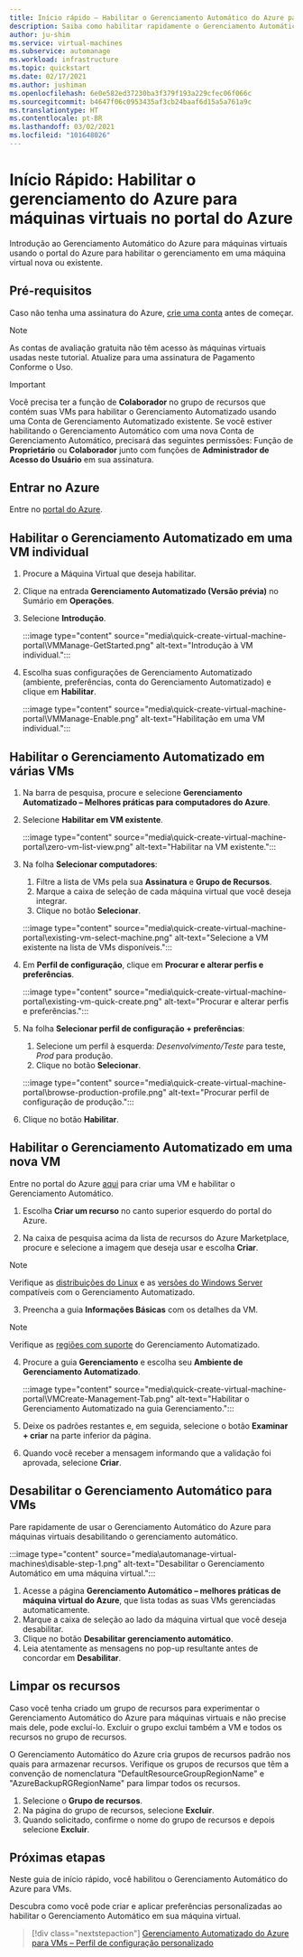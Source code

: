 ```yaml
---
title: Início rápido – Habilitar o Gerenciamento Automático do Azure para VMs no portal do Azure
description: Saiba como habilitar rapidamente o Gerenciamento Automático para máquinas virtuais em uma VM nova ou existente no portal do Azure.
author: ju-shim
ms.service: virtual-machines
ms.subservice: automanage
ms.workload: infrastructure
ms.topic: quickstart
ms.date: 02/17/2021
ms.author: jushiman
ms.openlocfilehash: 6e0e582ed37230ba3f379f193a229cfec06f066c
ms.sourcegitcommit: b4647f06c0953435af3cb24baaf6d15a5a761a9c
ms.translationtype: HT
ms.contentlocale: pt-BR
ms.lasthandoff: 03/02/2021
ms.locfileid: "101648026"
---
```

# <a name="quickstart-enable-azure-automanage-for-virtual-machines-in-the-azure-portal"></a>Início Rápido: Habilitar o gerenciamento do Azure para máquinas virtuais no portal do Azure

Introdução ao Gerenciamento Automático do Azure para máquinas virtuais usando o portal do Azure para habilitar o gerenciamento em uma máquina virtual nova ou existente.


## <a name="prerequisites"></a>Pré-requisitos

Caso não tenha uma assinatura do Azure, [crie uma conta](https://azure.microsoft.com/pricing/purchase-options/pay-as-you-go/) antes de começar.

> [!NOTE]
> As contas de avaliação gratuita não têm acesso às máquinas virtuais usadas neste tutorial. Atualize para uma assinatura de Pagamento Conforme o Uso.

> [!IMPORTANT]
> Você precisa ter a função de **Colaborador** no grupo de recursos que contém suas VMs para habilitar o Gerenciamento Automatizado usando uma Conta de Gerenciamento Automatizado existente. Se você estiver habilitando o Gerenciamento Automático com uma nova Conta de Gerenciamento Automático, precisará das seguintes permissões: Função de **Proprietário** ou **Colaborador** junto com funções de **Administrador de Acesso do Usuário** em sua assinatura.


## <a name="sign-in-to-azure"></a>Entrar no Azure

Entre no [portal do Azure](https://aka.ms/AutomanagePortal-Ignite21).

## <a name="enable-automanage-for-a-single-vm"></a>Habilitar o Gerenciamento Automatizado em uma VM individual

1. Procure a Máquina Virtual que deseja habilitar.

2. Clique na entrada **Gerenciamento Automatizado (Versão prévia)** no Sumário em **Operações**.

3. Selecione **Introdução**.

    :::image type="content" source="media\quick-create-virtual-machine-portal\VMManage-GetStarted.png" alt-text="Introdução à VM individual.":::

4. Escolha suas configurações de Gerenciamento Automatizado (ambiente, preferências, conta do Gerenciamento Automatizado) e clique em **Habilitar**.

    :::image type="content" source="media\quick-create-virtual-machine-portal\VMManage-Enable.png" alt-text="Habilitação em uma VM individual.":::

## <a name="enable-automanage-for-multiple-vms"></a>Habilitar o Gerenciamento Automatizado em várias VMs

1. Na barra de pesquisa, procure e selecione **Gerenciamento Automatizado – Melhores práticas para computadores do Azure**.

2. Selecione **Habilitar em VM existente**.

    :::image type="content" source="media\quick-create-virtual-machine-portal\zero-vm-list-view.png" alt-text="Habilitar na VM existente.":::

3. Na folha **Selecionar computadores**:
    1. Filtre a lista de VMs pela sua **Assinatura** e **Grupo de Recursos**.
    1. Marque a caixa de seleção de cada máquina virtual que você deseja integrar.
    1. Clique no botão **Selecionar**.

    :::image type="content" source="media\quick-create-virtual-machine-portal\existing-vm-select-machine.png" alt-text="Selecione a VM existente na lista de VMs disponíveis.":::

4. Em **Perfil de configuração**, clique em **Procurar e alterar perfis e preferências**.

    :::image type="content" source="media\quick-create-virtual-machine-portal\existing-vm-quick-create.png" alt-text="Procurar e alterar perfis e preferências.":::

5. Na folha **Selecionar perfil de configuração + preferências**:
    1. Selecione um perfil à esquerda: *Desenvolvimento/Teste* para teste, *Prod* para produção.
    1. Clique no botão **Selecionar**.

    :::image type="content" source="media\quick-create-virtual-machine-portal\browse-production-profile.png" alt-text="Procurar perfil de configuração de produção.":::

6. Clique no botão **Habilitar**.


## <a name="enable-automanage-for-a-new-vm"></a>Habilitar o Gerenciamento Automatizado em uma nova VM

Entre no portal do Azure [aqui](https://aka.ms/AutomanagePortal-Ignite21) para criar uma VM e habilitar o Gerenciamento Automático.

1. Escolha **Criar um recurso** no canto superior esquerdo do portal do Azure.

2. Na caixa de pesquisa acima da lista de recursos do Azure Marketplace, procure e selecione a imagem que deseja usar e escolha **Criar**.

> [!NOTE]
> Verifique as [distribuições do Linux](automanage-linux.md#supported-linux-distributions-and-versions) e as [versões do Windows Server](automanage-windows-server.md#supported-windows-server-versions) compatíveis com o Gerenciamento Automatizado.

3. Preencha a guia **Informações Básicas** com os detalhes da VM.

> [!NOTE]
> Verifique as [regiões com suporte](automanage-virtual-machines#supported-regions) do Gerenciamento Automatizado.

4. Procure a guia **Gerenciamento** e escolha seu **Ambiente de Gerenciamento Automatizado**.

    :::image type="content" source="media\quick-create-virtual-machine-portal\VMCreate-Management-Tab.png" alt-text="Habilitar o Gerenciamento Automatizado na guia Gerenciamento.":::

5. Deixe os padrões restantes e, em seguida, selecione o botão **Examinar + criar** na parte inferior da página.

6. Quando você receber a mensagem informando que a validação foi aprovada, selecione **Criar**.

## <a name="disable-automanage-for-vms"></a>Desabilitar o Gerenciamento Automático para VMs

Pare rapidamente de usar o Gerenciamento Automático do Azure para máquinas virtuais desabilitando o gerenciamento automático.

:::image type="content" source="media\automanage-virtual-machines\disable-step-1.png" alt-text="Desabilitar o Gerenciamento Automático em uma máquina virtual.":::

1. Acesse a página **Gerenciamento Automático – melhores práticas de máquina virtual do Azure**, que lista todas as suas VMs gerenciadas automaticamente.
1. Marque a caixa de seleção ao lado da máquina virtual que você deseja desabilitar.
1. Clique no botão **Desabilitar gerenciamento automático**.
1. Leia atentamente as mensagens no pop-up resultante antes de concordar em **Desabilitar**.


## <a name="clean-up-resources"></a>Limpar os recursos

Caso você tenha criado um grupo de recursos para experimentar o Gerenciamento Automático do Azure para máquinas virtuais e não precise mais dele, pode excluí-lo. Excluir o grupo exclui também a VM e todos os recursos no grupo de recursos.

O Gerenciamento Automático do Azure cria grupos de recursos padrão nos quais para armazenar recursos. Verifique os grupos de recursos que têm a convenção de nomenclatura "DefaultResourceGroupRegionName" e "AzureBackupRGRegionName" para limpar todos os recursos.

1. Selecione o **Grupo de recursos**.
1. Na página do grupo de recursos, selecione **Excluir**.
1. Quando solicitado, confirme o nome do grupo de recursos e depois selecione **Excluir**.


## <a name="next-steps"></a>Próximas etapas

Neste guia de início rápido, você habilitou o Gerenciamento Automático do Azure para VMs.

Descubra como você pode criar e aplicar preferências personalizadas ao habilitar o Gerenciamento Automático em sua máquina virtual.

> [!div class="nextstepaction"]
> [Gerenciamento Automatizado do Azure para VMs – Perfil de configuração personalizado](virtual-machines-custom-preferences.md)
